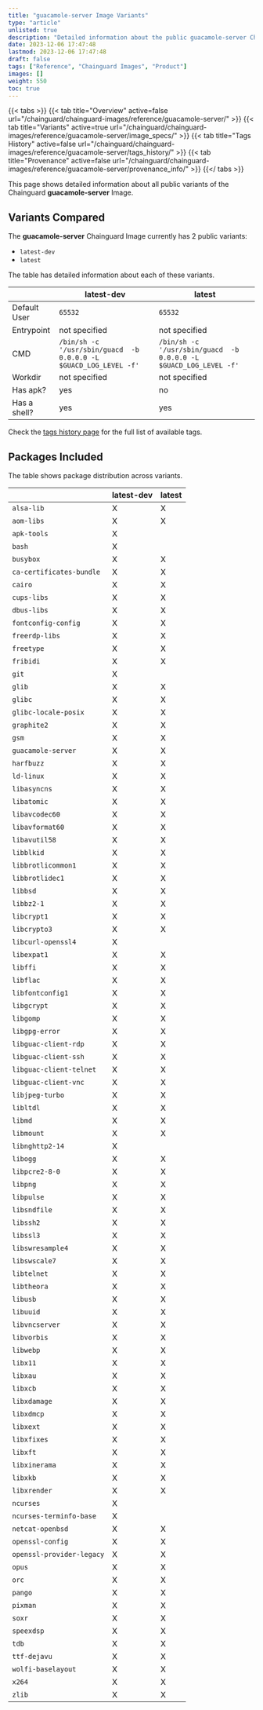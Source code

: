 ```yaml
---
title: "guacamole-server Image Variants"
type: "article"
unlisted: true
description: "Detailed information about the public guacamole-server Chainguard Image variants"
date: 2023-12-06 17:47:48
lastmod: 2023-12-06 17:47:48
draft: false
tags: ["Reference", "Chainguard Images", "Product"]
images: []
weight: 550
toc: true
---
```


{{< tabs >}}
{{< tab title="Overview" active=false url="/chainguard/chainguard-images/reference/guacamole-server/" >}}
{{< tab title="Variants" active=true url="/chainguard/chainguard-images/reference/guacamole-server/image_specs/" >}}
{{< tab title="Tags History" active=false url="/chainguard/chainguard-images/reference/guacamole-server/tags_history/" >}}
{{< tab title="Provenance" active=false url="/chainguard/chainguard-images/reference/guacamole-server/provenance_info/" >}}
{{</ tabs >}}

This page shows detailed information about all public variants of the Chainguard **guacamole-server** Image.

## Variants Compared
The **guacamole-server** Chainguard Image currently has 2 public variants: 

- `latest-dev`
- `latest`

The table has detailed information about each of these variants.

|              | latest-dev                                                        | latest                                                            |
|--------------|-------------------------------------------------------------------|-------------------------------------------------------------------|
| Default User | `65532`                                                           | `65532`                                                           |
| Entrypoint   | not specified                                                     | not specified                                                     |
| CMD          | `/bin/sh -c '/usr/sbin/guacd  -b 0.0.0.0 -L $GUACD_LOG_LEVEL -f'` | `/bin/sh -c '/usr/sbin/guacd  -b 0.0.0.0 -L $GUACD_LOG_LEVEL -f'` |
| Workdir      | not specified                                                     | not specified                                                     |
| Has apk?     | yes                                                               | no                                                                |
| Has a shell? | yes                                                               | yes                                                               |

Check the [tags history page](/chainguard/chainguard-images/reference/guacamole-server/tags_history/) for the full list of available tags.

## Packages Included
The table shows package distribution across variants.

|                           | latest-dev | latest |
|---------------------------|------------|--------|
| `alsa-lib`                | X          | X      |
| `aom-libs`                | X          | X      |
| `apk-tools`               | X          |        |
| `bash`                    | X          |        |
| `busybox`                 | X          | X      |
| `ca-certificates-bundle`  | X          | X      |
| `cairo`                   | X          | X      |
| `cups-libs`               | X          | X      |
| `dbus-libs`               | X          | X      |
| `fontconfig-config`       | X          | X      |
| `freerdp-libs`            | X          | X      |
| `freetype`                | X          | X      |
| `fribidi`                 | X          | X      |
| `git`                     | X          |        |
| `glib`                    | X          | X      |
| `glibc`                   | X          | X      |
| `glibc-locale-posix`      | X          | X      |
| `graphite2`               | X          | X      |
| `gsm`                     | X          | X      |
| `guacamole-server`        | X          | X      |
| `harfbuzz`                | X          | X      |
| `ld-linux`                | X          | X      |
| `libasyncns`              | X          | X      |
| `libatomic`               | X          | X      |
| `libavcodec60`            | X          | X      |
| `libavformat60`           | X          | X      |
| `libavutil58`             | X          | X      |
| `libblkid`                | X          | X      |
| `libbrotlicommon1`        | X          | X      |
| `libbrotlidec1`           | X          | X      |
| `libbsd`                  | X          | X      |
| `libbz2-1`                | X          | X      |
| `libcrypt1`               | X          | X      |
| `libcrypto3`              | X          | X      |
| `libcurl-openssl4`        | X          |        |
| `libexpat1`               | X          | X      |
| `libffi`                  | X          | X      |
| `libflac`                 | X          | X      |
| `libfontconfig1`          | X          | X      |
| `libgcrypt`               | X          | X      |
| `libgomp`                 | X          | X      |
| `libgpg-error`            | X          | X      |
| `libguac-client-rdp`      | X          | X      |
| `libguac-client-ssh`      | X          | X      |
| `libguac-client-telnet`   | X          | X      |
| `libguac-client-vnc`      | X          | X      |
| `libjpeg-turbo`           | X          | X      |
| `libltdl`                 | X          | X      |
| `libmd`                   | X          | X      |
| `libmount`                | X          | X      |
| `libnghttp2-14`           | X          |        |
| `libogg`                  | X          | X      |
| `libpcre2-8-0`            | X          | X      |
| `libpng`                  | X          | X      |
| `libpulse`                | X          | X      |
| `libsndfile`              | X          | X      |
| `libssh2`                 | X          | X      |
| `libssl3`                 | X          | X      |
| `libswresample4`          | X          | X      |
| `libswscale7`             | X          | X      |
| `libtelnet`               | X          | X      |
| `libtheora`               | X          | X      |
| `libusb`                  | X          | X      |
| `libuuid`                 | X          | X      |
| `libvncserver`            | X          | X      |
| `libvorbis`               | X          | X      |
| `libwebp`                 | X          | X      |
| `libx11`                  | X          | X      |
| `libxau`                  | X          | X      |
| `libxcb`                  | X          | X      |
| `libxdamage`              | X          | X      |
| `libxdmcp`                | X          | X      |
| `libxext`                 | X          | X      |
| `libxfixes`               | X          | X      |
| `libxft`                  | X          | X      |
| `libxinerama`             | X          | X      |
| `libxkb`                  | X          | X      |
| `libxrender`              | X          | X      |
| `ncurses`                 | X          |        |
| `ncurses-terminfo-base`   | X          |        |
| `netcat-openbsd`          | X          | X      |
| `openssl-config`          | X          | X      |
| `openssl-provider-legacy` | X          | X      |
| `opus`                    | X          | X      |
| `orc`                     | X          | X      |
| `pango`                   | X          | X      |
| `pixman`                  | X          | X      |
| `soxr`                    | X          | X      |
| `speexdsp`                | X          | X      |
| `tdb`                     | X          | X      |
| `ttf-dejavu`              | X          | X      |
| `wolfi-baselayout`        | X          | X      |
| `x264`                    | X          | X      |
| `zlib`                    | X          | X      |

